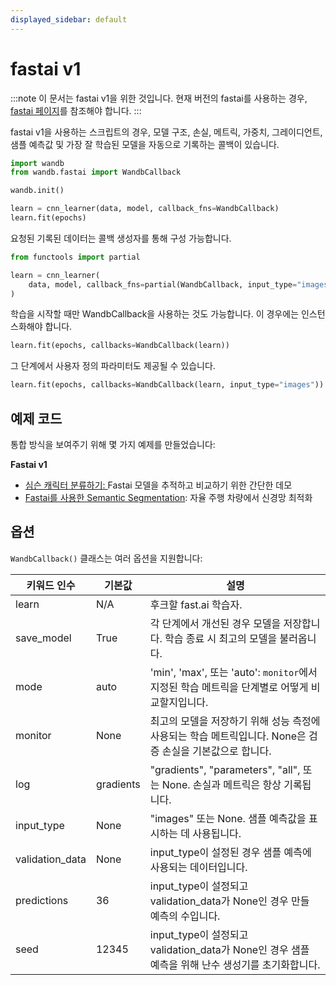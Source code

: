 ```yaml
---
displayed_sidebar: default
---
```


# fastai v1


:::note
이 문서는 fastai v1을 위한 것입니다.
현재 버전의 fastai를 사용하는 경우, [fastai 페이지](../intro.md)를 참조해야 합니다.
:::

fastai v1을 사용하는 스크립트의 경우, 모델 구조, 손실, 메트릭, 가중치, 그레이디언트, 샘플 예측값 및 가장 잘 학습된 모델을 자동으로 기록하는 콜백이 있습니다.

```python
import wandb
from wandb.fastai import WandbCallback

wandb.init()

learn = cnn_learner(data, model, callback_fns=WandbCallback)
learn.fit(epochs)
```

요청된 기록된 데이터는 콜백 생성자를 통해 구성 가능합니다.

```python
from functools import partial

learn = cnn_learner(
    data, model, callback_fns=partial(WandbCallback, input_type="images")
)
```

학습을 시작할 때만 WandbCallback을 사용하는 것도 가능합니다. 이 경우에는 인스턴스화해야 합니다.

```python
learn.fit(epochs, callbacks=WandbCallback(learn))
```

그 단계에서 사용자 정의 파라미터도 제공될 수 있습니다.

```python
learn.fit(epochs, callbacks=WandbCallback(learn, input_type="images"))
```

## 예제 코드

통합 방식을 보여주기 위해 몇 가지 예제를 만들었습니다:

**Fastai v1**

* [심슨 캐릭터 분류하기](https://github.com/borisdayma/simpsons-fastai)[: ](https://app.wandb.ai/jxmorris12/huggingface-demo/reports/A-Step-by-Step-Guide-to-Tracking-Hugging-Face-Model-Performance--VmlldzoxMDE2MTU)Fastai 모델을 추적하고 비교하기 위한 간단한 데모
* [Fastai를 사용한 Semantic Segmentation](https://github.com/borisdayma/semantic-segmentation): 자율 주행 차량에서 신경망 최적화

## 옵션

`WandbCallback()` 클래스는 여러 옵션을 지원합니다:

| 키워드 인수        | 기본값    | 설명                                                                                                      |
| ---------------- | --------- | -------------------------------------------------------------------------------------------------------- |
| learn            | N/A       | 후크할 fast.ai 학습자.                                                                                     |
| save_model       | True      | 각 단계에서 개선된 경우 모델을 저장합니다. 학습 종료 시 최고의 모델을 불러옵니다.                                  |
| mode             | auto      | 'min', 'max', 또는 'auto': `monitor`에서 지정된 학습 메트릭을 단계별로 어떻게 비교할지입니다.                    |
| monitor          | None      | 최고의 모델을 저장하기 위해 성능 측정에 사용되는 학습 메트릭입니다. None은 검증 손실을 기본값으로 합니다.          |
| log              | gradients | "gradients", "parameters", "all", 또는 None. 손실과 메트릭은 항상 기록됩니다.                                |
| input_type       | None      | "images" 또는 None. 샘플 예측값을 표시하는 데 사용됩니다.                                                      |
| validation_data  | None      | input_type이 설정된 경우 샘플 예측에 사용되는 데이터입니다.                                                 |
| predictions      | 36        | input_type이 설정되고 validation_data가 None인 경우 만들 예측의 수입니다.                                   |
| seed             | 12345     | input_type이 설정되고 validation_data가 None인 경우 샘플 예측을 위해 난수 생성기를 초기화합니다.              |